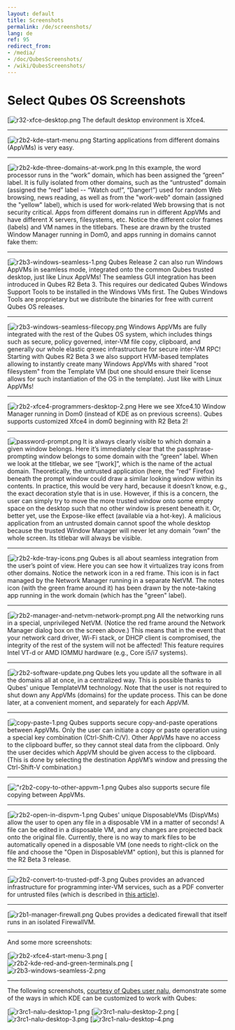 ```yaml
---
layout: default
title: Screenshots
permalink: /de/screenshots/
lang: de
ref: 95
redirect_from:
- /media/
- /doc/QubesScreenshots/
- /wiki/QubesScreenshots/
---
```


Select Qubes OS Screenshots
===========================

[![r32-xfce-desktop.png](/de/attachment/wiki/QubesScreenshots/r32-xfce-desktop.png)
The default desktop environment is Xfce4.

* * * * *

[![r2b2-kde-start-menu.png](/de/attachment/wiki/QubesScreenshots/r2b2-kde-start-menu.png)
Starting applications from different domains (AppVMs) is very easy.

* * * * *

[![r2b2-kde-three-domains-at-work.png](/de/attachment/wiki/QubesScreenshots/r2b2-kde-three-domains-at-work.png)
In this example, the word processor runs in the “work” domain, which has been assigned the “green” label. It is fully isolated from other domains, such as the “untrusted” domain (assigned the “red” label -- “Watch out!”, “Danger!”) used for random Web browsing, news reading, as well as from the "work-web" domain (assigned the "yellow" label), which is used for work-related Web browsing that is not security critical. Apps from different domains run in different AppVMs and have different X servers, filesystems, etc. Notice the different color frames (labels) and VM names in the titlebars. These are drawn by the trusted Window Manager running in Dom0, and apps running in domains cannot fake them:

* * * * *

[![r2b3-windows-seamless-1.png](/de/attachment/wiki/QubesScreenshots/r2b3-windows-seamless-1.png)
Qubes Release 2 can also run Windows AppVMs in seamless mode, integrated onto the common Qubes trusted desktop, just like Linux AppVMs! The seamless GUI integration has been introduced in Qubes R2 Beta 3. This requires our dedicated Qubes Windows Support Tools to be installed in the Windows VMs first. The Qubes Windows Tools are proprietary but we distribute the binaries for free with current Qubes OS releases.

* * * * *

[![r2b3-windows-seamless-filecopy.png](/de/attachment/wiki/QubesScreenshots/r2b3-windows-seamless-filecopy.png)
Windows AppVMs are fully integrated with the rest of the Qubes OS system, which includes things such as secure, policy governed, inter-VM file copy, clipboard, and generally our whole elastic qrexec infrastructure for secure inter-VM RPC! Starting with Qubes R2 Beta 3 we also support HVM-based templates allowing to instantly create many Windows AppVMs with shared "root filesystem" from the Template VM (but one should ensure their license allows for such instantiation of the OS in the template). Just like with Linux AppVMs!

* * * * *

[![r2b2-xfce4-programmers-desktop-2.png](/de/attachment/wiki/QubesScreenshots/r2b2-xfce4-programmers-desktop-2.png)
Here we see Xfce4.10 Window Manager running in Dom0 (instead of KDE as on previous screens). Qubes supports customized Xfce4 in dom0 beginning with R2 Beta 2!

* * * * *

[![password-prompt.png](/de/attachment/wiki/QubesScreenshots/password-prompt.png)
It is always clearly visible to which domain a given window belongs. Here it’s immediately clear that the passphrase-prompting window belongs to some domain with the “green” label. When we look at the titlebar, we see “[work]”, which is the name of the actual domain. Theoretically, the untrusted application (here, the “red” Firefox) beneath the prompt window could draw a similar looking window within its contents. In practice, this would be very hard, because it doesn’t know, e.g., the exact decoration style that is in use. However, if this is a concern, the user can simply try to move the more trusted window onto some empty space on the desktop such that no other window is present beneath it. Or, better yet, use the Expose-like effect (available via a hot-key). A malicious application from an untrusted domain cannot spoof the whole desktop because the trusted Window Manager will never let any domain “own” the whole screen. Its titlebar will always be visible.

* * * * *

[![r2b2-kde-tray-icons.png](/de/attachment/wiki/QubesScreenshots/r2b2-kde-tray-icons.png)
Qubes is all about seamless integration from the user’s point of view. Here you can see how it virtualizes tray icons from other domains. Notice the network icon in a red frame. This icon is in fact managed by the Network Manager running in a separate NetVM. The notes icon (with the green frame around it) has been drawn by the note-taking app running in the work domain (which has the "green" label).

* * * * *

[![r2b2-manager-and-netvm-network-prompt.png](/de/attachment/wiki/QubesScreenshots/r2b2-manager-and-netvm-network-prompt.png)
All the networking runs in a special, unprivileged NetVM. (Notice the red frame around the Network Manager dialog box on the screen above.) This means that in the event that your network card driver, Wi-Fi stack, or DHCP client is compromised, the integrity of the rest of the system will not be affected! This feature requires Intel VT-d or AMD IOMMU hardware (e.g., Core i5/i7 systems).

* * * * *

[![r2b2-software-update.png](/de/attachment/wiki/QubesScreenshots/r2b2-software-update.png)
Qubes lets you update all the software in all the domains all at once, in a centralized way. This is possible thanks to Qubes' unique TemplateVM technology. Note that the user is not required to shut down any AppVMs (domains) for the update process. This can be done later, at a convenient moment, and separately for each AppVM.

* * * * *

[![copy-paste-1.png](/de/attachment/wiki/QubesScreenshots/copy-paste-1.png)
Qubes supports secure copy-and-paste operations between AppVMs. Only the user can initiate a copy or paste operation using a special key combination (Ctrl-Shift-C/V). Other AppVMs have no access to the clipboard buffer, so they cannot steal data from the clipboard. Only the user decides which AppVM should be given access to the clipboard. (This is done by selecting the destination AppVM’s window and pressing the Ctrl-Shift-V combination.)

* * * * *

[!["r2b2-copy-to-other-appvm-1.png](/de/attachment/wiki/QubesScreenshots/r2b2-copy-to-other-appvm-1.png)
Qubes also supports secure file copying between AppVMs.

* * * * *

[![r2b2-open-in-dispvm-1.png](/de/attachment/wiki/QubesScreenshots/r2b2-open-in-dispvm-1.png)
Qubes' unique DisposableVMs (DispVMs) allow the user to open any file in a disposable VM in a matter of seconds! A file can be edited in a disposable VM, and any changes are projected back onto the original file. Currently, there is no way to mark files to be automatically opened in a disposable VM (one needs to right-click on the file and choose the "Open in DisposableVM" option), but this is planned for the R2 Beta 3 release.

* * * * *

[![r2b2-convert-to-trusted-pdf-3.png](/de/attachment/wiki/QubesScreenshots/r2b2-convert-to-trusted-pdf-3.png)
Qubes provides an advanced infrastructure for programming inter-VM services, such as a PDF converter for untrusted files (which is described in [this article](https://blog.invisiblethings.org/2013/02/21/converting-untrusted-pdfs-into-trusted.html)).

* * * * *

[![r2b1-manager-firewall.png](/de/attachment/wiki/QubesScreenshots/r2b1-manager-firewall.png)
Qubes provides a dedicated firewall that itself runs in an isolated FirewallVM.

* * * * *

And some more screenshots:

[![r2b2-xfce4-start-menu-3.png](/de/attachment/wiki/QubesScreenshots/r2b2-xfce4-start-menu-3.png)
[![r2b2-kde-red-and-green-terminals.png](/de/attachment/wiki/QubesScreenshots/r2b2-kde-red-and-green-terminals.png)
[![r2b3-windows-seamless-2.png](/de/attachment/wiki/QubesScreenshots/r2b3-windows-seamless-2.png)
* * * * *

The following screenshots, [courtesy of Qubes user nalu](https://groups.google.com/d/topic/qubes-users/KhfzF19NG1s/discussion), demonstrate some of the ways in which KDE can be customized to work with Qubes:

[![r3rc1-nalu-desktop-1.png](/de/attachment/wiki/QubesScreenshots/r3rc1-nalu-desktop-1.png)
[![r3rc1-nalu-desktop-2.png](/de/attachment/wiki/QubesScreenshots/r3rc1-nalu-desktop-2.png)
[![r3rc1-nalu-desktop-3.png](/de/attachment/wiki/QubesScreenshots/r3rc1-nalu-desktop-3.png)
[![r3rc1-nalu-desktop-4.png](/de/attachment/wiki/QubesScreenshots/r3rc1-nalu-desktop-4.png)
